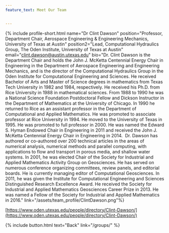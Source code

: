 ```yaml
---
feature_text: Meet Our Team


---
```

{% include profile-short.html 
name="Dr Clint Dawson" 
position="Professor, Department Chair, Aerospace Engineering & Engineering Mechanics, University of Texas at Austin" 
position2="Lead, Computational Hydraulics Group, The Oden Institute, University of Texas at Austin" 
email="clint.dawson@austin.utexas.edu"
bio="Dr. Clint Dawson is the Department Chair and holds the John J. McKetta Centennial Energy Chair in Engineering in the Department of Aerospace Engineering and Engineering Mechanics, and is the director of the Computational Hydraulics Group in the Oden Institute for Computational Engineering and Sciences. He received Bachelor of Arts and Master of Science degrees in mathematics from Texas Tech University in 1982 and 1984, respectively. He received his Ph.D. from Rice University in 1988 in mathematical sciences. From 1988 to 1990 he was a National Science Foundation Postdoctoral Fellow and Dickson Instructor in the Department of Mathematics at the University of Chicago. In 1990 he returned to Rice as an assistant professor in the Department of Computational and Applied Mathematics. He was promoted to associate professor at Rice University in 1994. He moved to the University of Texas in 1995. He was promoted to full professor in 2000. He was named the Edward S. Hyman Endowed Chair in Engineering in 2011 and received the John J. McKetta Centennial Energy Chair in Engineering in 2014.  Dr. Dawson has authored or co-authored over 200 technical articles in the areas of numerical analysis, numerical methods and parallel computing, with applications to flow and transport in porous media, and shallow water systems. In 2001, he was elected Chair of the Society for Industrial and Applied Mathematics Activity Group on Geosciences. He has served on numerous conference organizing committees, review panels, and editorial boards. He is currently managing editor of Computational Geosciences. In 2011, he was given the Institute for Computational Engineering and Sciences Distinguished Research Excellence Award. He received the Society for Industrial and Applied Mathematics Geosciences Career Prize in 2013.  He was named a Fellow of the Society for Industrial and Applied Mathematics in 2016." 
link="/assets/team_profile/ClintDawson.png"%}



[https://www.oden.utexas.edu/people/directory/Clint-Dawson/](https://www.oden.utexas.edu/people/directory/Clint-Dawson/)



{% include button.html text="Back" link="/groups/" %}
